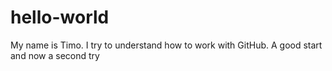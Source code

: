 # hello-world
My name is Timo. I try to understand how to work with GitHub.
A good start
and now a second try
